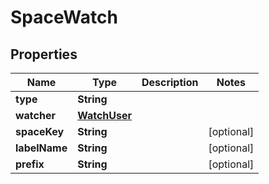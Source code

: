 # SpaceWatch

## Properties
Name | Type | Description | Notes
------------ | ------------- | ------------- | -------------
**type** | **String** |  | 
**watcher** | [**WatchUser**](WatchUser.md) |  | 
**spaceKey** | **String** |  |  [optional]
**labelName** | **String** |  |  [optional]
**prefix** | **String** |  |  [optional]
